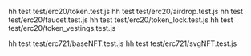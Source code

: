 hh test test/erc20/token.test.js
hh test test/erc20/airdrop.test.js
hh test test/erc20/faucet.test.js
hh test test/erc20/token_lock.test.js
hh test test/erc20/token_vestings.test.js

hh test test/erc721/baseNFT.test.js
hh test test/erc721/svgNFT.test.js
